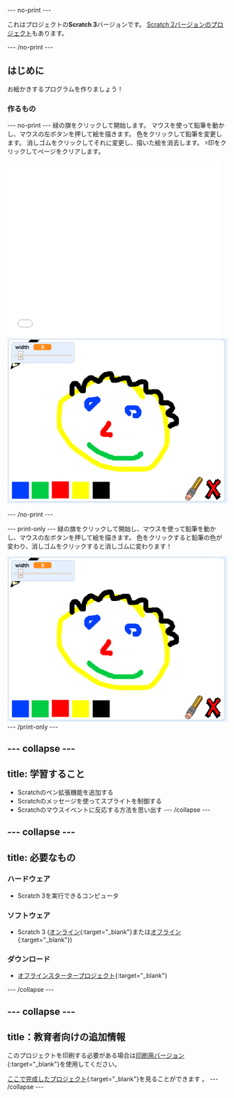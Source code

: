 \--- no-print \---

これはプロジェクトの**Scratch 3**バージョンです。 [Scratch 2バージョンのプロジェクト](https://projects.raspberrypi.org/en/projects/paint-box-scratch2)もあります。

\--- /no-print \---

## はじめに

お絵かきするプログラムを作りましょう！

### 作るもの

\--- no-print \--- 緑の旗をクリックして開始します。 マウスを使って鉛筆を動かし、マウスの左ボタンを押して絵を描きます。 色をクリックして鉛筆を変更します。 消しゴムをクリックしてそれに変更し、描いた絵を消去します。 ☓印をクリックしてページをクリアします。

<div class="scratch-preview">
  <iframe allowtransparency="true" width="485" height="402" src="//scratch.mit.edu/projects/embed/267243161/?autostart=false" frameborder="0" scrolling="no"></iframe>
  <img src="images/showcase.png">
</div>

\--- /no-print \---

\--- print-only \--- 緑の旗をクリックして開始し、マウスを使って鉛筆を動かし、マウスの左ボタンを押して絵を描きます。 色をクリックすると鉛筆の色が変わり、消しゴムをクリックすると消しゴムに変わります！

![事例](images/showcase.png) \--- /print-only \---

## \--- collapse \---

## title: 学習すること

+ Scratchのペン拡張機能を追加する
+ Scratchのメッセージを使ってスプライトを制御する
+ Scratchのマウスイベントに反応する方法を思い出す \--- /collapse \---

## \--- collapse \---

## title: 必要なもの

### ハードウェア

+ Scratch 3を実行できるコンピュータ

### ソフトウェア

+ Scratch 3 ([オンライン](http://rpf.io/scratchon){:target="_blank"}または[オフライン](http://rpf.io/scratchoff){:target="_blank"})

### ダウンロード

+ [オフラインスタータープロジェクト](http://rpf.io/p/en/paint-box-go){:target="_blank"}

\--- /collapse \---

## \--- collapse \---

## title：教育者向けの追加情報

このプロジェクトを印刷する必要がある場合は[印刷用バージョン](https://projects.raspberrypi.org/en/projects/paint-box/print){:target="_blank"}を使用してください。

[ここで完成したプロジェクト](http://rpf.io/p/en/paint-box-get){:target="_blank"}を見ることができます 。 \--- /collapse \---